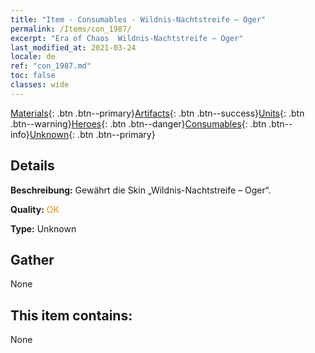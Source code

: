 ```yaml
---
title: "Item - Consumables - Wildnis-Nachtstreife – Oger"
permalink: /Items/con_1987/
excerpt: "Era of Chaos  Wildnis-Nachtstreife – Oger"
last_modified_at: 2021-03-24
locale: de
ref: "con_1987.md"
toc: false
classes: wide
---
```

 [Materials](/de/Items/){: .btn .btn--primary}[Artifacts](/de/Items/Artifacts/){: .btn .btn--success}[Units](/de/Items/Units/){: .btn .btn--warning}[Heroes](/de/Items/Heroes/){: .btn .btn--danger}[Consumables](/de/Items/Consumables/){: .btn .btn--info}[Unknown](/de/Items/Unknown/){: .btn .btn--primary}

## Details
 **Beschreibung:** Gewährt die Skin „Wildnis-Nachtstreife – Oger“.

 **Quality:** <span style="color: #FF8C00">OK</span>

 **Type:** Unknown

## Gather

  None

## This item contains:

  None

